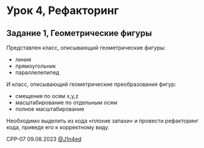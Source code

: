 # Урок 4, Рефакторинг
## Задание 1, Геометрические фигуры

Представлен класс, описывающий геометрические фигуры:

- линия
- прямоугольник
- параллелепипед

И класс, описывающий геометрические преобразования фигур:

- смещения по осям x,y,z
- масштабирование по отдельным осям
- полное масштабирование

Необходимо выделить из кода «плохие запахи» и провести рефакторинг кода, приведя его к корректному виду.

CPP-07
09.08.2023
[@J1n4ed](https://github.com/J1n4ed)